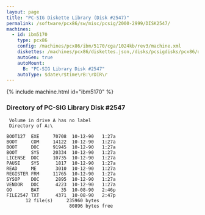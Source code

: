 ```yaml
---
layout: page
title: "PC-SIG Diskette Library (Disk #2547)"
permalink: /software/pcx86/sw/misc/pcsig/2000-2999/DISK2547/
machines:
  - id: ibm5170
    type: pcx86
    config: /machines/pcx86/ibm/5170/cga/1024kb/rev3/machine.xml
    diskettes: /machines/pcx86/diskettes.json,/disks/pcsigdisks/pcx86/diskettes.json
    autoGen: true
    autoMount:
      B: "PC-SIG Library Disk #2547"
    autoType: $date\r$time\rB:\rDIR\r
---
```


{% include machine.html id="ibm5170" %}

### Directory of PC-SIG Library Disk #2547

     Volume in drive A has no label
     Directory of A:\

    BOOT127  EXE     70708  10-12-90   1:27a
    BOOT     COM     14122  10-12-90   1:27a
    BOOT     DOC     91945  10-12-90   1:27a
    BOOT     SYS     20334  10-12-90   1:27a
    LICENSE  DOC     10735  10-12-90   1:27a
    PAUSE    SYS      1817  10-12-90   1:27a
    READ     ME       3010  10-12-90   1:27a
    REGISTER FRM     11765  10-12-90   1:27a
    SYSOP    DOC      2895  10-12-90   1:27a
    VENDOR   DOC      4223  10-12-90   1:27a
    GO       BAT        35  10-08-90   2:46p
    FILE2547 TXT      4371  10-08-90   2:47p
           12 file(s)     235960 bytes
                           80896 bytes free
